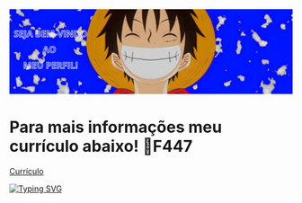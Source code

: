 <img src="foto_luffy.jpg"/>
<h1>Para mais informações meu currículo abaixo! &#1F447</h1>
<a href="Currículo.v1" dowload="Currículo" type="application/pdf">Currículo</a>

<a href="https://git.io/typing-svg"><img src="https://readme-typing-svg.demolab.com?font=Chela+One&duration=5500&pause=100&color=19ABFF&random=false&width=435&lines=Sou+desenvolvedor+Front-End!;Estudando+para+ser+Full-Stack!" alt="Typing SVG" /></a>
